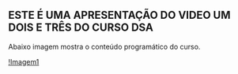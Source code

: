 ## ESTE É UMA APRESENTAÇÃO DO VIDEO UM DOIS E TRÊS DO CURSO DSA

Abaixo imagem mostra o conteúdo programático do curso.

[!Imagem1](/imagens/conteudo%20programatico.png)

